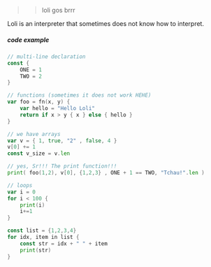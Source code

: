 >> loli gos brrr

Loli is an interpreter that sometimes does not know how to interpret.


##### code example
```go
// multi-line declaration
const {
    ONE = 1
    TWO = 2
}

// functions (sometimes it does not work HEHE)
var foo = fn(x, y) {
    var hello = "Hello Loli"
    return if x > y { x } else { hello }
}

// we have arrays
var v = { 1, true, "2" , false, 4 }
v[0] += 1
const v_size = v.len

// yes, Sr!!! The print function!!!
print( foo(1,2), v[0], {1,2,3} , ONE + 1 == TWO, "Tchau!".len )

// loops
var i = 0
for i < 100 {
    print(i)
    i+=1
}

const list = {1,2,3,4}
for idx, item in list {
    const str = idx + " " + item
    print(str)
}
```
